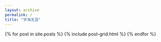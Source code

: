 ```yaml
---
layout: archive
permalink: /
title: "学海无涯"
---
```


<div class="tiles">
{% for post in site.posts %}
	{% include post-grid.html %}
{% endfor %}
</div><!-- /.tiles -->
